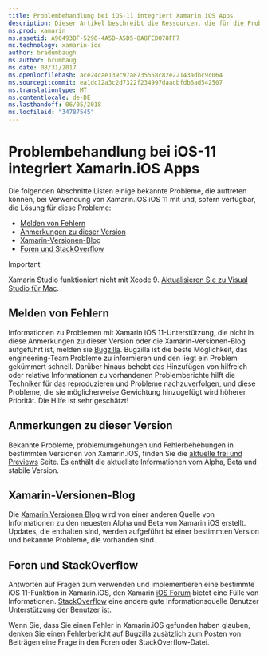 ```yaml
---
title: Problembehandlung bei iOS-11 integriert Xamarin.iOS Apps
description: Dieser Artikel beschreibt die Ressourcen, die für die Problembehandlung beim Entwickeln von Xamarin.iOS Anwendungen verwendet werden können. Es wird erläutert, Fehlerberichte, Versionshinweise, im Blog Xamarin-Versionen und Optionen zu unterstützen.
ms.prod: xamarin
ms.assetid: A90493BF-5298-4A5D-A5D5-8A8FCD078FF7
ms.technology: xamarin-ios
author: bradumbaugh
ms.author: brumbaug
ms.date: 08/31/2017
ms.openlocfilehash: ace24cae139c97a8735558c82e22143adbc9c064
ms.sourcegitcommit: ea1dc12a3c2d7322f234997daacbfdb6ad542507
ms.translationtype: MT
ms.contentlocale: de-DE
ms.lasthandoff: 06/05/2018
ms.locfileid: "34787545"
---
```

# <a name="troubleshooting-ios-11-apps-built-with-xamarinios"></a>Problembehandlung bei iOS-11 integriert Xamarin.iOS Apps

Die folgenden Abschnitte Listen einige bekannte Probleme, die auftreten können, bei Verwendung von Xamarin.iOS iOS 11 mit und, sofern verfügbar, die Lösung für diese Probleme:

- [Melden von Fehlern](#Reporting-Bugs)
- [Anmerkungen zu dieser Version](#Release-Notes)
- [Xamarin-Versionen-Blog](#Xamarin-Releases-Blog)
- [Foren und StackOverflow](#Forums-and-StackOverflow)

> [!IMPORTANT]
> Xamarin Studio funktioniert nicht mit Xcode 9.
> [Aktualisieren Sie zu Visual Studio für Mac](https://www.visualstudio.com/vs/).

<a name="Reporting-Bugs" />

## <a name="reporting-bugs"></a>Melden von Fehlern

Informationen zu Problemen mit Xamarin iOS 11-Unterstützung, die nicht in diese Anmerkungen zu dieser Version oder die Xamarin-Versionen-Blog aufgeführt ist, melden sie [Bugzilla](https://bugzilla.xamarin.com/enter_bug.cgi?product=iOS). Bugzilla ist die beste Möglichkeit, das engineering-Team Probleme zu informieren und den liegt ein Problem gekümmert schnell. Darüber hinaus behebt das Hinzufügen von hilfreich oder relative Informationen zu vorhandenen Problemberichte hilft die Techniker für das reproduzieren und Probleme nachzuverfolgen, und diese Probleme, die sie möglicherweise Gewichtung hinzugefügt wird höherer Priorität. Die Hilfe ist sehr geschätzt!

<a name="Release-Notes" />

## <a name="release-notes"></a>Anmerkungen zu dieser Version

Bekannte Probleme, problemumgehungen und Fehlerbehebungen in bestimmten Versionen von Xamarin.iOS, finden Sie die [aktuelle frei und Previews](https://developer.xamarin.com/releases/current/) Seite. Es enthält die aktuellste Informationen vom Alpha, Beta und stabile Version.

<a name="Xamarin-Releases-Blog" />

## <a name="xamarin-releases-blog"></a>Xamarin-Versionen-Blog

Die [Xamarin Versionen Blog](https://releases.xamarin.com/) wird von einer anderen Quelle von Informationen zu den neuesten Alpha und Beta von Xamarin.iOS erstellt. Updates, die enthalten sind, werden aufgeführt ist einer bestimmten Version und bekannte Probleme, die vorhanden sind.

<a name="Forums-and-StackOverflow" />

## <a name="forums-and-stackoverflow"></a>Foren und StackOverflow

Antworten auf Fragen zum verwenden und implementieren eine bestimmte iOS 11-Funktion in Xamarin.iOS, den Xamarin [iOS Forum](http://forums.xamarin.com/categories/ios) bietet eine Fülle von Informationen. [StackOverflow](http://stackoverflow.com/search?tab=newest&q=xamarin) eine andere gute Informationsquelle Benutzer Unterstützung der Benutzer ist.

Wenn Sie, dass Sie einen Fehler in Xamarin.iOS gefunden haben glauben, denken Sie einen Fehlerbericht auf Bugzilla zusätzlich zum Posten von Beiträgen eine Frage in den Foren oder StackOverflow-Datei.
